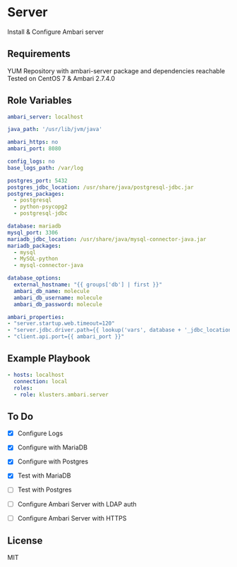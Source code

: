 Server
=========

Install & Configure Ambari server

Requirements
------------

YUM Repository with ambari-server package and dependencies reachable
Tested on CentOS 7 & Ambari 2.7.4.0

Role Variables
--------------

```yaml
ambari_server: localhost

java_path: '/usr/lib/jvm/java'

ambari_https: no
ambari_port: 8080

config_logs: no
base_logs_path: /var/log

postgres_port: 5432
postgres_jdbc_location: /usr/share/java/postgresql-jdbc.jar
postgres_packages:
  - postgresql
  - python-psycopg2
  - postgresql-jdbc

database: mariadb
mysql_port: 3306
mariadb_jdbc_location: /usr/share/java/mysql-connector-java.jar
mariadb_packages:
  - mysql
  - MySQL-python
  - mysql-connector-java

database_options:
  external_hostname: "{{ groups['db'] | first }}"
  ambari_db_name: molecule
  ambari_db_username: molecule
  ambari_db_password: molecule

ambari_properties:
- "server.startup.web.timeout=120"
- "server.jdbc.driver.path={{ lookup('vars', database + '_jdbc_location') }}"
- "client.api.port={{ ambari_port }}"
```

Example Playbook
----------------

```yaml
- hosts: localhost
  connection: local
  roles:
  - role: klusters.ambari.server
```
To Do
----------------

 - [x] Configure Logs
 - [x] Configure with MariaDB
 - [x] Configure with Postgres
 - [x] Test with MariaDB
 - [ ] Test with Postgres
 - [ ] Configure Ambari Server with LDAP auth
 - [ ] Configure Ambari Server with HTTPS


License
-------

MIT
